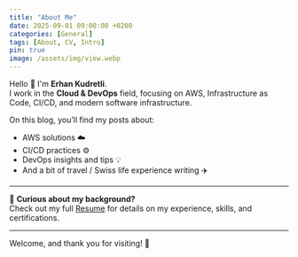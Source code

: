 ```yaml
---
title: "About Me"
date: 2025-09-01 09:00:00 +0200
categories: [General]
tags: [About, CV, Intro]
pin: true
image: /assets/img/view.webp
---
```



Hello 👋 I'm **Erhan Kudretli**.  
I work in the **Cloud & DevOps** field, focusing on AWS, Infrastructure as Code, CI/CD, and modern software infrastructure.  

On this blog, you’ll find my posts about:  
- AWS solutions ☁️  
- CI/CD practices ⚙️  
- DevOps insights and tips 💡  
- And a bit of travel / Swiss life experience writing ✈️  

---

📄 **Curious about my background?**  
Check out my full [Resume](/about-me/) for details on my experience, skills, and certifications.  

---

Welcome, and thank you for visiting! 🚀

